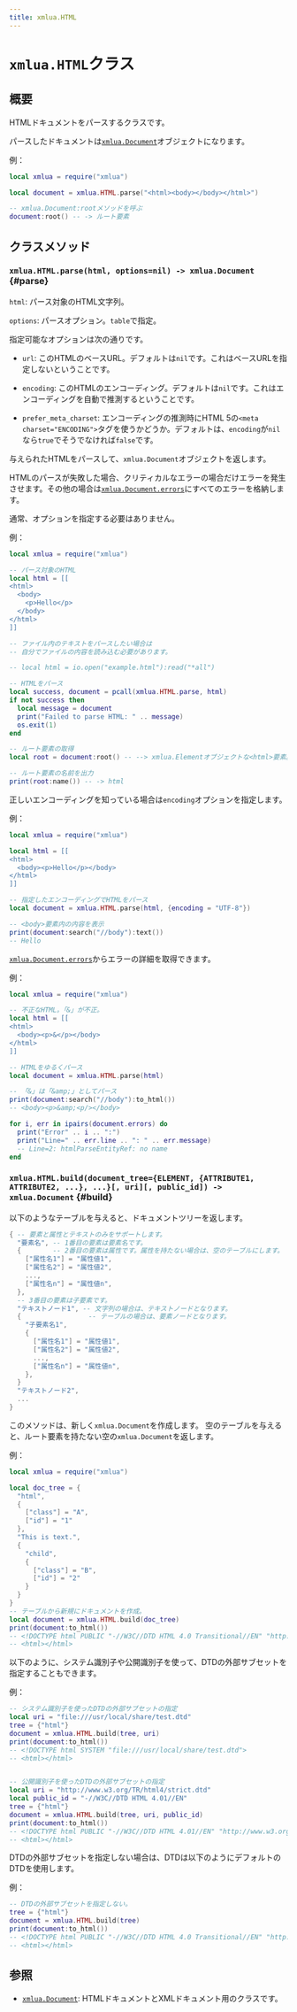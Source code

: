 ```yaml
---
title: xmlua.HTML
---
```


# `xmlua.HTML`クラス

## 概要

HTMLドキュメントをパースするクラスです。

パースしたドキュメントは[`xmlua.Document`][document]オブジェクトになります。

例：

```lua
local xmlua = require("xmlua")

local document = xmlua.HTML.parse("<html><body></body></html>")

-- xmlua.Document:rootメソッドを呼ぶ
document:root() -- -> ルート要素
```

## クラスメソッド

### `xmlua.HTML.parse(html, options=nil) -> xmlua.Document` {#parse}

`html`: パース対象のHTML文字列。

`options`: パースオプション。`table`で指定。

指定可能なオプションは次の通りです。

  * `url`: このHTMLのベースURL。デフォルトは`nil`です。これはベースURLを指定しないということです。

  * `encoding`: このHTMLのエンコーディング。デフォルトは`nil`です。これはエンコーディングを自動で推測するということです。

  * `prefer_meta_charset`: エンコーディングの推測時にHTML 5の`<meta charset="ENCODING">`タグを使うかどうか。デフォルトは、`encoding`が`nil`なら`true`でそうでなければ`false`です。

与えられたHTMLをパースして、`xmlua.Document`オブジェクトを返します。

HTMLのパースが失敗した場合、クリティカルなエラーの場合だけエラーを発生させます。その他の場合は[`xmlua.Document.errors`][document-errors]にすべてのエラーを格納します。

通常、オプションを指定する必要はありません。

例：

```lua
local xmlua = require("xmlua")

-- パース対象のHTML
local html = [[
<html>
  <body>
    <p>Hello</p>
  </body>
</html>
]]

-- ファイル内のテキストをパースしたい場合は
-- 自分でファイルの内容を読み込む必要があります。

-- local html = io.open("example.html"):read("*all")

-- HTMLをパース
local success, document = pcall(xmlua.HTML.parse, html)
if not success then
  local message = document
  print("Failed to parse HTML: " .. message)
  os.exit(1)
end

-- ルート要素の取得
local root = document:root() -- --> xmlua.Elementオブジェクトな<html>要素。

-- ルート要素の名前を出力
print(root:name()) -- -> html
```

正しいエンコーディングを知っている場合は`encoding`オプションを指定します。

例：

```lua
local xmlua = require("xmlua")

local html = [[
<html>
  <body><p>Hello</p></body>
</html>
]]

-- 指定したエンコーディングでHTMLをパース
local document = xmlua.HTML.parse(html, {encoding = "UTF-8"})

-- <body>要素内の内容を表示
print(document:search("//body"):text())
-- Hello
```

[`xmlua.Document.errors`][document-errors]からエラーの詳細を取得できます。

例：

```lua
local xmlua = require("xmlua")

-- 不正なHTML。「&」が不正。
local html = [[
<html>
  <body><p>&</p></body>
</html>
]]

-- HTMLをゆるくパース
local document = xmlua.HTML.parse(html)

-- 「&」は「&amp;」としてパース
print(document:search("//body"):to_html())
-- <body><p>&amp;<p/></body>

for i, err in ipairs(document.errors) do
  print("Error" .. i .. ":")
  print("Line=" .. err.line .. ": " .. err.message)
  -- Line=2: htmlParseEntityRef: no name
end
```

### `xmlua.HTML.build(document_tree={ELEMENT, {ATTRIBUTE1, ATTRIBUTE2, ...}, ...}[, uri][, public_id]) -> xmlua.Document` {#build}

以下のようなテーブルを与えると、ドキュメントツリーを返します。

```lua
{ -- 要素と属性とテキストのみをサポートします。
  "要素名", -- 1番目の要素は要素名です。
  {        -- 2番目の要素は属性です。属性を持たない場合は、空のテーブルにします。
    ["属性名1"] = "属性値1",
    ["属性名2"] = "属性値2",
    ...,
    ["属性名n"] = "属性値n",
  },
  -- 3番目の要素は子要素です。
  "テキストノード1", -- 文字列の場合は、テキストノードとなります。
  {                 -- テーブルの場合は、要素ノードとなります。
    "子要素名1",
    {
      ["属性名1"] = "属性値1",
      ["属性名2"] = "属性値2",
      ...,
      ["属性名n"] = "属性値n",
    },
  }
  "テキストノード2",
  ...
}
```

このメソッドは、新しく`xmlua.Document`を作成します。
空のテーブルを与えると、ルート要素を持たない空の`xmlua.Document`を返します。

例：

```lua
local xmlua = require("xmlua")

local doc_tree = {
  "html",
  {
    ["class"] = "A",
    ["id"] = "1"
  },
  "This is text.",
  {
    "child",
    {
      ["class"] = "B",
      ["id"] = "2"
    }
  }
}
-- テーブルから新規にドキュメントを作成。
local document = xmlua.HTML.build(doc_tree)
print(document:to_html())
-- <!DOCTYPE html PUBLIC "-//W3C//DTD HTML 4.0 Transitional//EN" "http://www.w3.org/TR/REC-html40/loose.dtd">
-- <html></html>
```

以下のように、システム識別子や公開識別子を使って、DTDの外部サブセットを指定することもできます。

例：

```lua
-- システム識別子を使ったDTDの外部サブセットの指定
local uri = "file:///usr/local/share/test.dtd"
tree = {"html"}
document = xmlua.HTML.build(tree, uri)
print(document:to_html())
-- <!DOCTYPE html SYSTEM "file:///usr/local/share/test.dtd">
-- <html></html>


-- 公開識別子を使ったDTDの外部サブセットの指定
local uri = "http://www.w3.org/TR/html4/strict.dtd"
local public_id = "-//W3C//DTD HTML 4.01//EN"
tree = {"html"}
document = xmlua.HTML.build(tree, uri, public_id)
print(document:to_html())
-- <!DOCTYPE html PUBLIC "-//W3C//DTD HTML 4.01//EN" "http://www.w3.org/TR/html4/strict.dtd">
-- <html></html>
```

DTDの外部サブセットを指定しない場合は、DTDは以下のようにデフォルトのDTDを使用します。

例：

```lua
-- DTDの外部サブセットを指定しない。
tree = {"html"}
document = xmlua.HTML.build(tree)
print(document:to_html())
-- <!DOCTYPE html PUBLIC "-//W3C//DTD HTML 4.0 Transitional//EN" "http://www.w3.org/TR/REC-html40/loose.dtd">
-- <html></html>
```

## 参照

  * [`xmlua.Document`][document]: HTMLドキュメントとXMLドキュメント用のクラスです。


[document]:document.html

[document-errors]:document.html#errors
